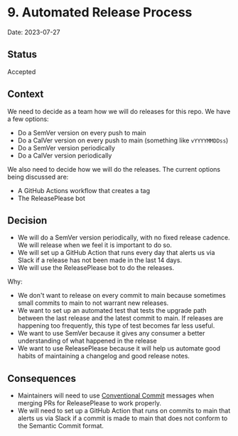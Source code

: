 # 9. Automated Release Process

Date: 2023-07-27

## Status

Accepted

## Context

We need to decide as a team how we will do releases for this repo. We have a few options:

- Do a SemVer version on every push to main
- Do a CalVer version on every push to main (something like `vYYYYMMDDss`)
- Do a SemVer version periodically
- Do a CalVer version periodically

We also need to decide how we will do the releases. The current options being discussed are:

- A GitHub Actions workflow that creates a tag
- The ReleasePlease bot

## Decision

- We will do a SemVer version periodically, with no fixed release cadence. We will release when we feel it is important to do so.
- We will set up a GitHub Action that runs every day that alerts us via Slack if a release has not been made in the last 14 days.
- We will use the ReleasePlease bot to do the releases.

Why:
- We don't want to release on every commit to main because sometimes small commits to main to not warrant new releases.
- We want to set up an automated test that tests the upgrade path between the last release and the latest commit to main. If releases are happening too frequently, this type of test becomes far less useful.
- We want to use SemVer because it gives any consumer a better understanding of what happened in the release
- We want to use ReleasePlease because it will help us automate good habits of maintaining a changelog and good release notes.

## Consequences

- Maintainers will need to use [Conventional Commit](https://www.conventionalcommits.org/en/v1.0.0/) messages when merging PRs for ReleasePlease to work properly.
- We will need to set up a GitHub Action that runs on commits to main that alerts us via Slack if a commit is made to main that does not conform to the Semantic Commit format.
